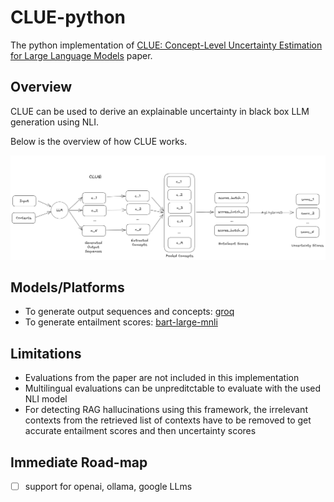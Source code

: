 # CLUE-python
The python implementation of [CLUE: Concept-Level Uncertainty Estimation for Large Language Models](https://arxiv.org/abs/2409.03021) paper.

## Overview

CLUE can be used to derive an explainable uncertainty in black box LLM generation using NLI. 

Below is the overview of how CLUE works. 

![Alt text](images/CLUE_diagram.png)

## Models/Platforms

- To generate output sequences and concepts: [groq](https://groq.com/)
- To generate entailment scores: [bart-large-mnli](https://huggingface.co/facebook/bart-large-mnli)

## Limitations

- Evaluations from the paper are not included in this implementation
- Multilingual evaluations can be unpreditctable to evaluate with the used NLI model
- For detecting RAG hallucinations using this framework, the irrelevant contexts from the retrieved list of contexts have to be removed to get accurate entailment scores and then uncertainty scores

## Immediate Road-map

- [ ] support for openai, ollama, google LLms

